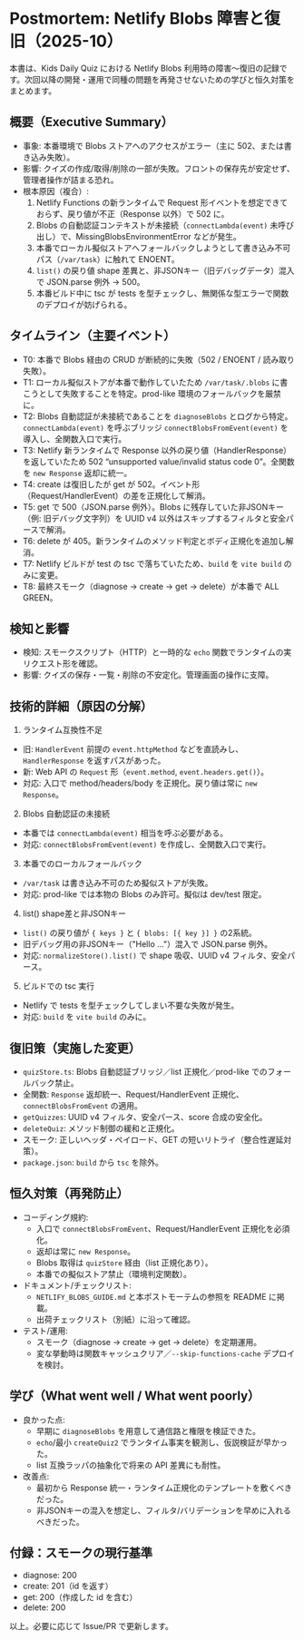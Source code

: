 # Postmortem: Netlify Blobs 障害と復旧（2025-10）

本書は、Kids Daily Quiz における Netlify Blobs 利用時の障害〜復旧の記録です。次回以降の開発・運用で同種の問題を再発させないための学びと恒久対策をまとめます。

## 概要（Executive Summary）
- 事象: 本番環境で Blobs ストアへのアクセスがエラー（主に 502、または書き込み失敗）。
- 影響: クイズの作成/取得/削除の一部が失敗。フロントの保存先が安定せず、管理者操作が詰まる恐れ。
- 根本原因（複合）:
  1. Netlify Functions の新ランタイムで Request 形イベントを想定できておらず、戻り値が不正（Response 以外）で 502 に。
  2. Blobs の自動認証コンテキストが未接続（`connectLambda(event)` 未呼び出し）で、MissingBlobsEnvironmentError などが発生。
  3. 本番でローカル擬似ストアへフォールバックしようとして書き込み不可パス（`/var/task`）に触れて ENOENT。
  4. `list()` の戻り値 shape 差異と、非JSONキー（旧デバッグデータ）混入で JSON.parse 例外 → 500。
  5. 本番ビルド中に tsc が tests を型チェックし、無関係な型エラーで関数のデプロイが妨げられる。

## タイムライン（主要イベント）
- T0: 本番で Blobs 経由の CRUD が断続的に失敗（502 / ENOENT / 読み取り失敗）。
- T1: ローカル擬似ストアが本番で動作していたため `/var/task/.blobs` に書こうとして失敗することを特定。prod-like 環境のフォールバックを厳禁に。
- T2: Blobs 自動認証が未接続であることを `diagnoseBlobs` とログから特定。`connectLambda(event)` を呼ぶブリッジ `connectBlobsFromEvent(event)` を導入し、全関数入口で実行。
- T3: Netlify 新ランタイムで Response 以外の戻り値（HandlerResponse）を返していたため 502 “unsupported value/invalid status code 0”。全関数を `new Response` 返却に統一。
- T4: create は復旧したが get が 502。イベント形（Request/HandlerEvent）の差を正規化して解消。
- T5: get で 500（JSON.parse 例外）。Blobs に残存していた非JSONキー（例: 旧デバッグ文字列）を UUID v4 以外はスキップするフィルタと安全パースで解消。
- T6: delete が 405。新ランタイムのメソッド判定とボディ正規化を追加し解消。
- T7: Netlify ビルドが test の tsc で落ちていたため、`build` を `vite build` のみに変更。
- T8: 最終スモーク（diagnose → create → get → delete）が本番で ALL GREEN。

## 検知と影響
- 検知: スモークスクリプト（HTTP）と一時的な `echo` 関数でランタイムの実リクエスト形を確認。
- 影響: クイズの保存・一覧・削除の不安定化。管理画面の操作に支障。

## 技術的詳細（原因の分解）
1) ランタイム互換性不足
- 旧: `HandlerEvent` 前提の `event.httpMethod` などを直読みし、`HandlerResponse` を返すパスがあった。
- 新: Web API の `Request` 形（`event.method`, `event.headers.get()`）。
- 対応: 入口で method/headers/body を正規化。戻り値は常に `new Response`。

2) Blobs 自動認証の未接続
- 本番では `connectLambda(event)` 相当を呼ぶ必要がある。
- 対応: `connectBlobsFromEvent(event)` を作成し、全関数入口で実行。

3) 本番でのローカルフォールバック
- `/var/task` は書き込み不可のため擬似ストアが失敗。
- 対応: prod-like では本物の Blobs のみ許可。擬似は dev/test 限定。

4) list() shape差と非JSONキー
- `list()` の戻り値が `{ keys }` と `{ blobs: [{ key }] }` の2系統。
- 旧デバッグ用の非JSONキー（"Hello ..."）混入で JSON.parse 例外。
- 対応: `normalizeStore().list()` で shape 吸収、UUID v4 フィルタ、安全パース。

5) ビルドでの tsc 実行
- Netlify で tests を型チェックしてしまい不要な失敗が発生。
- 対応: `build` を `vite build` のみに。

## 復旧策（実施した変更）
- `quizStore.ts`: Blobs 自動認証ブリッジ／list 正規化／prod-like でのフォールバック禁止。
- 全関数: `Response` 返却統一、Request/HandlerEvent 正規化、`connectBlobsFromEvent` の適用。
- `getQuizzes`: UUID v4 フィルタ、安全パース、score 合成の安全化。
- `deleteQuiz`: メソッド制御の緩和と正規化。
- スモーク: 正しいヘッダ・ペイロード、GET の短いリトライ（整合性遅延対策）。
- `package.json`: `build` から `tsc` を除外。

## 恒久対策（再発防止）
- コーディング規約:
  - 入口で `connectBlobsFromEvent`、Request/HandlerEvent 正規化を必須化。
  - 返却は常に `new Response`。
  - Blobs 取得は `quizStore` 経由（list 正規化あり）。
  - 本番での擬似ストア禁止（環境判定関数）。
- ドキュメント/チェックリスト:
  - `NETLIFY_BLOBS_GUIDE.md` と本ポストモーテムの参照を README に掲載。
  - 出荷チェックリスト（別紙）に沿って確認。
- テスト/運用:
  - スモーク（diagnose → create → get → delete）を定期運用。
  - 変な挙動時は関数キャッシュクリア／`--skip-functions-cache` デプロイを検討。

## 学び（What went well / What went poorly）
- 良かった点:
  - 早期に `diagnoseBlobs` を用意して通信路と権限を検証できた。
  - `echo`/最小 `createQuiz2` でランタイム事実を観測し、仮説検証が早かった。
  - list 互換ラッパの抽象化で将来の API 差異にも耐性。
- 改善点:
  - 最初から Response 統一・ランタイム正規化のテンプレートを敷くべきだった。
  - 非JSONキーの混入を想定し、フィルタ/バリデーションを早めに入れるべきだった。

## 付録：スモークの現行基準
- diagnose: 200
- create: 201（id を返す）
- get: 200（作成した id を含む）
- delete: 200

以上。必要に応じて Issue/PR で更新します。
